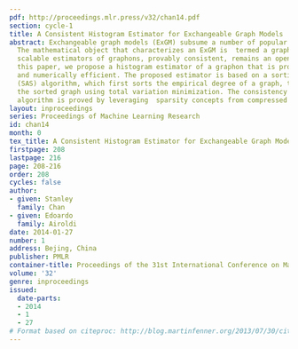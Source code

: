 ```yaml
---
pdf: http://proceedings.mlr.press/v32/chan14.pdf
section: cycle-1
title: A Consistent Histogram Estimator for Exchangeable Graph Models
abstract: Exchangeable graph models (ExGM) subsume a number of popular network models.
  The mathematical object that characterizes an ExGM is  termed a graphon. Finding
  scalable estimators of graphons, provably consistent, remains an open issue. In
  this paper, we propose a histogram estimator of a graphon that is provably consistent
  and numerically efficient. The proposed estimator is based on a sorting-and-smoothing
  (SAS) algorithm, which first sorts the empirical degree of a graph, then smooths
  the sorted graph using total variation minimization. The consistency of the SAS
  algorithm is proved by leveraging  sparsity concepts from compressed sensing.
layout: inproceedings
series: Proceedings of Machine Learning Research
id: chan14
month: 0
tex_title: A Consistent Histogram Estimator for Exchangeable Graph Models
firstpage: 208
lastpage: 216
page: 208-216
order: 208
cycles: false
author:
- given: Stanley
  family: Chan
- given: Edoardo
  family: Airoldi
date: 2014-01-27
number: 1
address: Bejing, China
publisher: PMLR
container-title: Proceedings of the 31st International Conference on Machine Learning
volume: '32'
genre: inproceedings
issued:
  date-parts:
  - 2014
  - 1
  - 27
# Format based on citeproc: http://blog.martinfenner.org/2013/07/30/citeproc-yaml-for-bibliographies/
---
```

